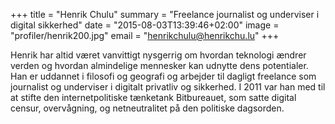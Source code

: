 +++
title = "Henrik Chulu"
summary = "Freelance journalist og underviser i digital sikkerhed"
date = "2015-08-03T13:39:46+02:00"
image = "profiler/henrik200.jpg"
email = "henrikchulu@henrikchu.lu"
+++

Henrik har altid været vanvittigt nysgerrig om hvordan teknologi ændrer verden og hvordan almindelige mennesker kan udnytte dens potentialer. Han er uddannet i filosofi og geografi og arbejder til dagligt freelance som journalist og underviser i digitalt privatliv og sikkerhed. I 2011 var han med til at stifte den internetpolitiske tænketank Bitbureauet, som satte digital censur, overvågning, og netneutralitet på den politiske dagsorden.

